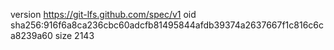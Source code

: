 version https://git-lfs.github.com/spec/v1
oid sha256:916f6a8ca236cbc60adcfb81495844afdb39374a2637667f1c816c6ca8239a60
size 2143
